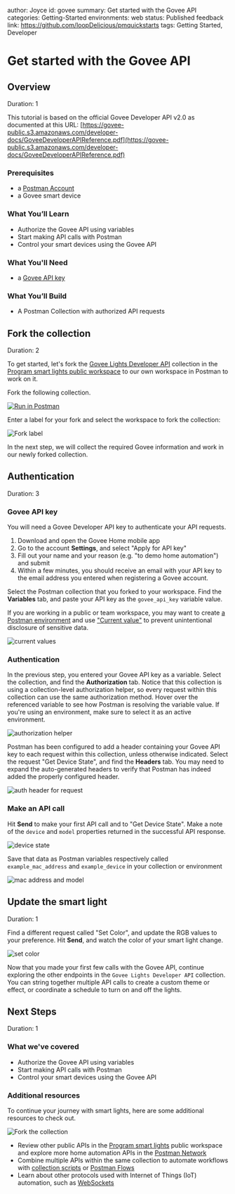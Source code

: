 author: Joyce
id: govee
summary: Get started with the Govee API
categories: Getting-Started
environments: web
status: Published 
feedback link: https://github.com/loopDelicious/pmquickstarts
tags: Getting Started, Developer 

# Get started with the Govee API
<!-- ------------------------ -->
## Overview 
Duration: 1

This tutorial is based on the official Govee Developer API v2.0 as documented at this URL:
[https://govee-public.s3.amazonaws.com/developer-docs/GoveeDeveloperAPIReference.pdf](https://govee-public.s3.amazonaws.com/developer-docs/GoveeDeveloperAPIReference.pdf)

### Prerequisites

- a [Postman Account](https://identity.getpostman.com/signup)
- a Govee smart device

### What You’ll Learn

- Authorize the Govee API using variables
- Start making API calls with Postman
- Control your smart devices using the Govee API

### What You'll Need
- a [Govee API key](https://govee-public.s3.amazonaws.com/developer-docs/GoveeDeveloperAPIReference.pdf) 

### What You’ll Build

- A Postman Collection with authorized API requests

<!-- ------------------------ -->
## Fork the collection

Duration: 2

To get started, let's fork the [Govee Lights Developer API](https://www.postman.com/postman/workspace/program-smart-lights/collection/16712233-3733b3c4-7f81-43e2-86c4-b73197113057) collection in the [Program smart lights public workspace](https://www.postman.com/postman/workspace/program-smart-lights/overview) to our own workspace in Postman to work on it. 

Fork the following collection.

[![Run in Postman](_shared_assets/button.svg)](https://god.gw.postman.com/run-collection/16712233-3733b3c4-7f81-43e2-86c4-b73197113057?action=collection%2Ffork&collection-url=entityId%3D16712233-3733b3c4-7f81-43e2-86c4-b73197113057%26entityType%3Dcollection%26workspaceId%3Db80ab848-ad01-4375-a035-11051ac7dd92)

Enter a label for your fork and select the workspace to fork the collection:

![Fork label](assets/fork-label.png)

In the next step, we will collect the required Govee information and work in our newly forked collection.

<!-- ------------------------ -->
## Authentication
Duration: 3

### Govee API key

You will need a Govee Developer API key to authenticate your API requests.
1. Download and open the Govee Home mobile app
1. Go to the account **Settings**, and select "Apply for API key"
1. Fill out your name and your reason (e.g. "to demo home automation") and submit
1. Within a few minutes, you should receive an email with your API key to the email address you entered when registering a Govee account.

Select the Postman collection that you forked to your workspace. Find the **Variables** tab, and paste your API key as the `govee_api_key` variable value. 

If you are working in a public or team workspace, you may want to create [a Postman environment](https://learning.postman.com/docs/sending-requests/managing-environments/) and use ["Current value"](https://learning.postman.com/docs/sending-requests/managing-environments/) to prevent unintentional disclosure of sensitive data.

![current values](assets/env.png)

### Authentication

In the previous step, you entered your Govee API key as a variable. Select the collection, and find the **Authorization** tab. Notice that this collection is using a collection-level authorization helper, so every request within this collection can use the same authorization method. Hover over the referenced variable to see how Postman is resolving the variable value. If you're using an environment, make sure to select it as an active environment.

![authorization helper](assets/collection_auth.png)

Postman has been configured to add a header containing your Govee API key to each request within this collection, unless otherwise indicated. Select the request "Get Device State", and find the **Headers** tab. You may need to expand the auto-generated headers to verify that Postman has indeed added the properly configured header.

![auth header for request](assets/auth.png)

### Make an API call

Hit **Send** to make your first API call and to "Get Device State". Make a note of the `device` and `model` properties returned in the successful API response. 

![device state](assets/device_state.png)

Save that data as Postman variables respectively called `example_mac_address` and `example_device` in your collection or environment

![mac address and model](assets/macAndModel.png)

<!-- ------------------------ -->
## Update the smart light
Duration: 1

Find a different request called "Set Color", and update the RGB values to your preference. Hit **Send**, and watch the color of your smart light change.

![set color](assets/set_color.png)

Now that you made your first few calls with the Govee API, continue exploring the other endpoints in the `Govee Lights Developer API` collection. You can string together multiple API calls to create a custom theme or effect, or coordinate a schedule to turn on and off the lights.

<!-- ------------------------ -->
## Next Steps
Duration: 1

### What we've covered

- Authorize the Govee API using variables
- Start making API calls with Postman
- Control your smart devices using the Govee API

### Additional resources

To continue your journey with smart lights, here are some additional resources to check out.

![Fork the collection](assets/fork.png)

- Review other public APIs in the [Program smart lights](https://www.postman.com/postman/workspace/program-smart-lights/overview) public workspace and explore more home automation APIs in the [Postman Network](https://www.postman.com/explore)
- Combine multiple APIs within the same collection to automate workflows with [collection scripts](https://learning.postman.com/docs/writing-scripts/intro-to-scripts/) or [Postman Flows](https://learning.postman.com/docs/postman-flows/gs/flows-overview/)
- Learn about other protocols used with Internet of Things (IoT) automation, such as [WebSockets](https://learning.postman.com/docs/sending-requests/websocket/websocket/)
